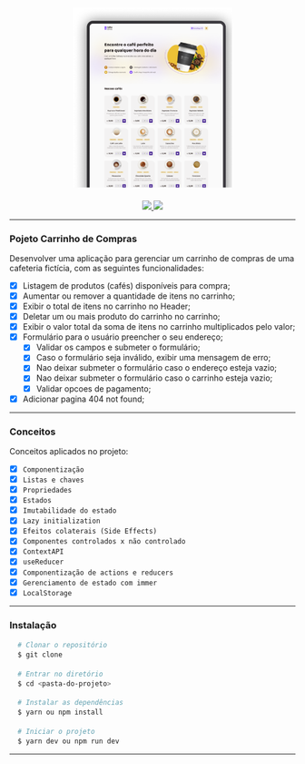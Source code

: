 <h2 align="center">
  <img alt="Capa do projeto" src="./.github/cover.png" width="280px" />
</h2>

<p align="center">
  <a href="mailto:bortolettohenrique@gmail.com" target="_blank">
    <img src="https://img.shields.io/badge/gmail-red?style=flat&logo=gmail&labelColor=white">
  </a>
  <a href="https://www.linkedin.com/in/henriquebortoletto/" target="_blank">
    <img src="https://img.shields.io/badge/linkedin-blue?style=flat&logo=linkedin&labelColor=blue">
  </a>
</p>

---

### Pojeto Carrinho de Compras

Desenvolver uma aplicação para gerenciar um carrinho de compras de uma cafeteria fictícia, com as seguintes funcionalidades:

- [x] Listagem de produtos (cafés) disponíveis para compra;
- [x] Aumentar ou remover a quantidade de itens no carrinho;
- [x] Exibir o total de itens no carrinho no Header;
- [x] Deletar um ou mais produto do carrinho no carrinho;
- [x] Exibir o valor total da soma de itens no carrinho multiplicados pelo valor;
- [x] Formulário para o usuário preencher o seu endereço;
  - [x] Validar os campos e submeter o formulário;
  - [x] Caso o formulário seja inválido, exibir uma mensagem de erro;
  - [x] Nao deixar submeter o formulário caso o endereço esteja vazio;
  - [x] Nao deixar submeter o formulário caso o carrinho esteja vazio;
  - [x] Validar opcoes de pagamento;
- [x] Adicionar pagina 404 not found;

---

### Conceitos

Conceitos aplicados no projeto:

- [x] `Componentização`
- [x] `Listas e chaves`
- [x] `Propriedades`
- [x] `Estados`
- [x] `Imutabilidade do estado`
- [x] `Lazy initialization`
- [x] `Efeitos colaterais (Side Effects)`
- [x] `Componentes controlados x não controlado`
- [x] `ContextAPI`
- [x] `useReducer`
- [x] `Componentização de actions e reducers`
- [x] `Gerenciamento de estado com immer`
- [x] `LocalStorage`

---

### Instalação

```bash
  # Clonar o repositório
  $ git clone

  # Entrar no diretório
  $ cd <pasta-do-projeto>

  # Instalar as dependências
  $ yarn ou npm install

  # Iniciar o projeto
  $ yarn dev ou npm run dev
```

---
